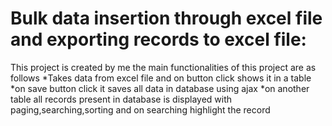 # Bulk data insertion through excel file and exporting records to excel file:
This project is created by me the main functionalities of this project are as follows
*Takes data from excel file and on button click shows it in a table
*on save button click it saves all data in database using ajax 
*on another table all records present in database is displayed with paging,searching,sorting and on searching highlight the record

